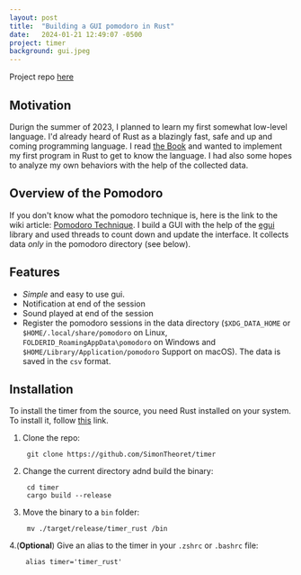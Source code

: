 ```yaml
---
layout: post
title:  "Building a GUI pomodoro in Rust"
date:   2024-01-21 12:49:07 -0500
project: timer
background: gui.jpeg
---
```

Project repo [here](https://github.com/SimonTheoret/timer)

## Motivation
Durign the summer of 2023, I planned to learn my first somewhat low-level language. I'd
already heard of Rust as a blazingly fast, safe and up and coming programming language.
I read [the Book](https://doc.rust-lang.org/book/title-page.html) and wanted to
implement my first program in Rust to get to know the language. I had also some hopes to
analyze my own behaviors with the help of the collected data.


## Overview of the Pomodoro
If you don't know what the pomodoro technique is, here is the link to the wiki article:
[Pomodoro Technique](https://en.wikipedia.org/wiki/Pomodoro_Technique). I build a GUI
with the help of the [egui](https://github.com/emilk/egui) library and used threads to
count down and update the interface. It collects data _only_ in the pomodoro directory
(see below).

## Features
- _Simple_ and easy to use gui.
- Notification at end of the session
- Sound played at end of the session
- Register the pomodoro sessions in the data directory (`$XDG_DATA_HOME` or
  `$HOME/.local/share/pomodoro` on Linux, `FOLDERID_RoamingAppData\pomodoro` on Windows and
  `$HOME/Library/Application/pomodoro` Support on macOS). The data is saved in the `csv`
  format.

## Installation
To install the timer from the source, you need Rust installed on your system. To install
it, follow [this](https://www.rust-lang.org/tools/install) link.
1. Clone the repo:

        git clone https://github.com/SimonTheoret/timer

2. Change the current directory adnd build the binary:

        cd timer
        cargo build --release

3. Move the binary to a `bin` folder:

        mv ./target/release/timer_rust /bin
4.(**Optional**) Give an alias to the timer in your `.zshrc` or `.bashrc` file:

        alias timer='timer_rust'

